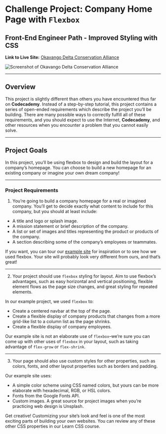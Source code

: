# Challenge Project: Company Home Page with `Flexbox`

## Front-End Engineer Path - Improved Styling with CSS

**Link to Live Site:** [Okavango Delta Conservation Alliance]()

![Screenshot of Okavango Delta Conservation Alliance]()

____

## Overview

​This project is slightly different than others you have encountered thus far on **Codecademy**. Instead of a step-by-step tutorial, this project contains a series of open-ended requirements which describe the project you’ll be building. There are many possible ways to correctly fulfill all of these requirements, and you should expect to use the Internet, **Codecademy**, and other resources when you encounter a problem that you cannot easily solve.​

___

## Project Goals
In this project, you’ll be using flexbox to design and build the layout for a company’s homepage. You can choose to build a new homepage for an existing company or imagine your own dream company!​

___

### Project Requirements

1. You’re going to build a company homepage for a real or imagined company. You’ll get to decide exactly what content to include for this company, but you should at least include:

  - A title and logo or splash image.
  - A mission statement or brief description of the company.
  - A list or set of images and titles representing the product or products of the company.
  - A section describing some of the company’s employees or teammates.

If you want, you can tour our [example site](https://content.codecademy.com/PRO/independent-practice-projects/flexbox-business-site/example-site/index.html?_gl=1*pfhci9*_gcl_aw*R0NMLjE3MjExMTU5MDEuQ2p3S0NBand0TmkwQmhBMUVpd0FXWmFBTkhjSnBIQnJBZEd1dGVPUG5laFpwaVdjaXhUcmJYSXkwS3VXTTE0RVV6Y2RodnhrbmwtaHZSb0N1X0lRQXZEX0J3RQ..*_gcl_au*MTU4MDYwOTc5MC4xNzIwNjA0ODU4*_ga*MTc4MTczMjIzMC4xNzIxMTE1MTc5*_ga_3LRZM6TM9L*MTcyMzE5OTM4OS40MS4wLjE3MjMxOTkzODkuNjAuMC4w) for inspiration or to see how we used flexbox. Your site will probably look very different from ours, and that’s great!

___

2. Your project should use `flexbox` styling for layout. Aim to use flexbox’s advantages, such as easy horizontal and vertical positioning, flexible element flows as the page size changes, and great styling for repeated elements.

In our example project, we used `flexbox` to:

  - Create a centered navbar at the top of the page.
  - Create a flexible display of company products that changes from a more grid-like list to a column list as the page shrinks.
  - Create a flexible display of company employees.

Our example site is not an elaborate use of `flexbox`–we’re sure you can come up with other uses of `flexbox` in your layout, such as taking advantage of `flex-grow` or `flex-shrink`.

___

3. Your page should also use custom styles for other properties, such as colors, fonts, and other layout properties such as borders and padding.

Our example site uses:

  - A simple color scheme using CSS named colors, but yours can be more elaborate with hexadecimal, RGB, or HSL colors.
  - Fonts from the Google Fonts API.
  - Custom images. A great source for project images when you’re practicing web design is Unsplash.

Get creative! Customizing your site’s look and feel is one of the most exciting parts of building your own websites. You can review any of these other CSS properties in our Learn CSS course.